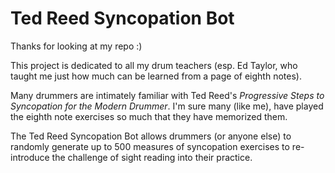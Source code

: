 # Ted Reed Syncopation Bot

Thanks for looking at my repo :)

This project is dedicated to all my drum teachers (esp. Ed Taylor, who taught me just how much can be learned from a page of eighth notes).

Many drummers are intimately familiar with Ted Reed's _Progressive Steps to Syncopation for the Modern Drummer_. I'm sure many (like me), have played the eighth note exercises so much that they have memorized them.

The Ted Reed Syncopation Bot allows drummers (or anyone else) to randomly generate up to 500 measures of syncopation exercises to re-introduce the challenge of sight reading into their practice.